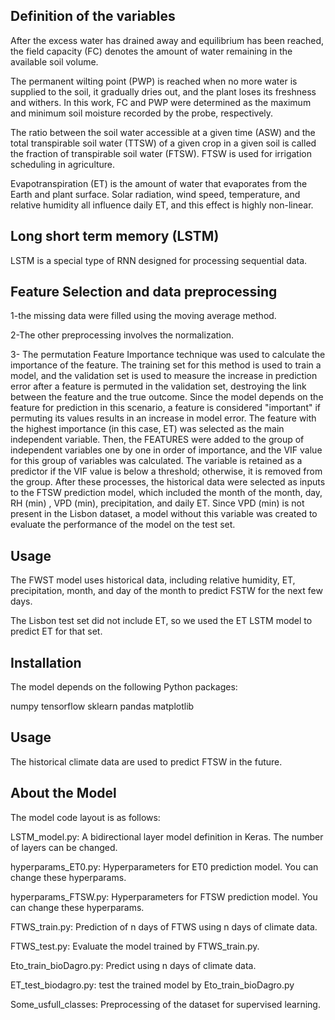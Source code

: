 ## Definition of the variables 

After the excess water has drained away and equilibrium has been reached, the field capacity (FC) denotes the amount of water remaining in the available soil volume.

The permanent wilting point (PWP) is reached when no more water is supplied to the soil, it gradually dries out, and the plant loses its freshness and withers.
In this work, FC and PWP were determined as the maximum and minimum soil moisture recorded by the probe, respectively.

The ratio between the soil water accessible at a given time (ASW) and the total transpirable soil water (TTSW) of a given crop in a given soil is called the fraction of transpirable soil water (FTSW). FTSW is used for irrigation scheduling in agriculture.

Evapotranspiration (ET) is the amount of water that evaporates from the Earth and plant surface. Solar radiation, wind speed, temperature, and relative humidity all influence daily ET, and this effect is highly non-linear.



## Long short term memory (LSTM)
 LSTM is a special type of RNN  designed for processing sequential data. 
 
## Feature Selection and data preprocessing

1-the missing  data were filled using the moving average method. 

2-The other preprocessing  involves the normalization.

3- The permutation Feature Importance technique was used to calculate the importance of the feature. The training set for this method is used to train a model, and the validation set is used to measure the increase in prediction error after a feature is permuted in the validation set, destroying the link between the feature and the true outcome. Since the model depends on the feature for prediction in this scenario, a feature is considered "important" if permuting its values results in an increase in model error. The feature with the highest importance (in this case, ET) was selected as the main independent variable. Then, the FEATURES were added to the group of independent variables one by one in order of importance, and the VIF value for this group of variables was calculated.
The variable is retained as a predictor if the VIF value is below a threshold; otherwise, it is removed from the group. After these processes, the historical data were selected as inputs to the FTSW prediction model, which included the month of the  month, day, RH (min) , VPD (min), precipitation, and daily ET. Since VPD (min) is not present in the Lisbon dataset, a model without this variable was created to evaluate the performance of the model on the test set. 



## Usage 
 
 The FWST model uses historical data, including relative humidity, ET, precipitation, month, and day of the month to predict FSTW for the next few days.

The Lisbon test set did not include ET, so we used the ET LSTM model to predict ET for that set.

## Installation
The model depends on the following Python packages:

numpy
tensorflow
sklearn
pandas
matplotlib

## Usage
The historical climate data are used to predict FTSW in the future.
## About the Model

The model code layout is as follows:

LSTM_model.py: A bidirectional layer model definition in Keras. The number of layers can be changed.

hyperparams_ET0.py: Hyperparameters for ET0 prediction model. You can change these hyperparams.

hyperparams_FTSW.py: Hyperparameters for FTSW prediction model. You can change these hyperparams.

FTWS_train.py: Prediction of n days of FTWS using n days of climate data.

FTWS_test.py: Evaluate the model trained by FTWS_train.py.

Eto_train_bioDagro.py: Predict using n days of climate data.

ET_test_biodagro.py: test the trained model by Eto_train_bioDagro.py

Some_usfull_classes:  Preprocessing of the dataset for supervised learning.



